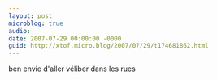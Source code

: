 ```yaml
---
layout: post
microblog: true
audio: 
date: 2007-07-29 00:00:00 -0000
guid: http://xtof.micro.blog/2007/07/29/t174681862.html
---
```

ben envie d'aller véliber dans les rues
